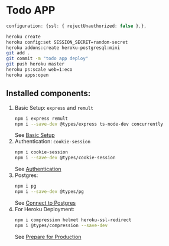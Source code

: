 # Todo APP

```ts
configuration: {ssl: { rejectUnauthorized: false },},
```

```sh
heroku create
heroku config:set SESSION_SECRET=random-secret
heroku addons:create heroku-postgresql:mini
git add .
git commit -m "todo app deploy"
git push heroku master
heroku ps:scale web=1:eco
heroku apps:open
```



## Installed components:
1. Basic Setup: `express` and `remult`
   ```sh
   npm i express remult
   npm i --save-dev @types/express ts-node-dev concurrently
   ```
   See [Basic Setup](https://remult.dev/tutorials/react/#option-2-step-by-step-setup)
2. Authentication: `cookie-session`
   ```sh
   npm i cookie-session
   npm i --save-dev @types/cookie-session
   ```
   See [Authentication](https://remult.dev/tutorials/react/auth.html#user-authentication)
3. Postgres:
   ```sh
   npm i pg
   npm i --save-dev @types/pg
   ```
   See [Connect to Postgres](https://remult.dev/tutorials/react/deployment.html#connect-to-postgres)
4. For Heroku Deployment:
   ```sh
   npm i compression helmet heroku-ssl-redirect
   npm i @types/compression --save-dev
   ```
   See [Prepare for Production](https://remult.dev/tutorials/vue/deployment.html#prepare-for-production)
